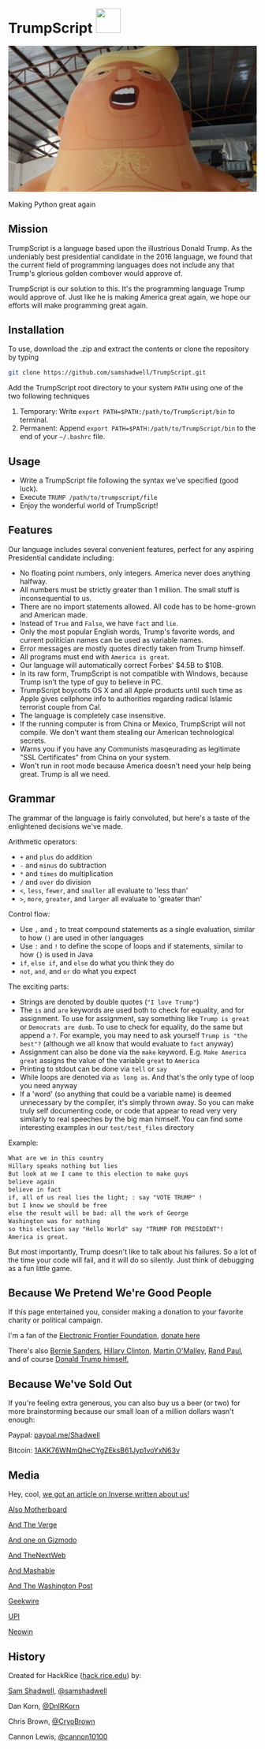 # TrumpScript <img src="https://raw.github.com/samshadwell/TrumpScript/master/TrumpScript.jpg" width="50px" height="50px" />
![](https://github.com/ymmah/TrumpScript/blob/master/AI/ArtBoard%20Image%20(419).jpg)

Making Python great again

## Mission
TrumpScript is a language based upon the illustrious Donald Trump. As the undeniably best presidential candidate in the 2016 language, we found that the current field of programming languages does not include any that Trump's glorious golden combover would approve of.

TrumpScript is our solution to this. It's the programming language Trump would approve of. Just like he is making America great again, we hope our efforts will make programming great again.

## Installation
To use, download the .zip and extract the contents or clone the repository by typing

```bash
git clone https://github.com/samshadwell/TrumpScript.git
```

Add the TrumpScript root directory to your system `PATH` using one of the two following techniques

1. Temporary: Write `export PATH=$PATH:/path/to/TrumpScript/bin` to terminal.
2. Permanent: Append `export PATH=$PATH:/path/to/TrumpScript/bin` to the end of your `~/.bashrc` file.

## Usage
* Write a TrumpScript file following the syntax we've specified (good luck).
* Execute `TRUMP /path/to/trumpscript/file`
* Enjoy the wonderful world of TrumpScript!

## Features
Our language includes several convenient features, perfect for any aspiring Presidential candidate including:
* No floating point numbers, only integers. America never does anything halfway.
* All numbers must be strictly greater than 1 million. The small stuff is inconsequential to us.
* There are no import statements allowed. All code has to be home-grown and American made.
* Instead of `True` and `False`, we have `fact` and `lie`.
* Only the most popular English words, Trump's favorite words, and current politician names can be used as variable names.
* Error messages are mostly quotes directly taken from Trump himself.
* All programs must end with `America is great`.
* Our language will automatically correct Forbes' $4.5B to $10B.
* In its raw form, TrumpScript is not compatible with Windows, because Trump isn't the type of guy to believe in PC.
* TrumpScript boycotts OS X and all Apple products  until such time as Apple gives cellphone info to authorities regarding radical Islamic terrorist couple from Cal.
* The language is completely case insensitive.
* If the running computer is from China or Mexico, TrumpScript will not compile. We don't want them stealing our American technological secrets.
* Warns you if you have any Communists masqeurading as legitimate "SSL Certificates" from China on your system.
* Won't run in root mode because America doesn't need your help being great. Trump is all we need.

## Grammar
The grammar of the language is fairly convoluted, but here's a taste of the enlightened decisions we've made.

Arithmetic operators:
* `+` and `plus` do addition
* `-` and `minus` do subtraction
* `*` and `times` do multiplication
* `/` and `over` do division
* `<`, `less`, `fewer`, and `smaller` all evaluate to 'less than'
* `>`, `more`, `greater`, and `larger` all evaluate to 'greater than'

Control flow:
* Use `,` and `;` to treat compound statements as a single evaluation, similar to how `()` are used in other languages
* Use `:` and `!` to define the scope of loops and if statements, similar to how `{}` is used in Java
* `if`, `else if`, and `else` do what you think they do
* `not`, `and`, and `or` do what you expect

The exciting parts:
* Strings are denoted by double quotes (`"I love Trump"`)
* The `is` and `are` keywords are used both to check for equality, and for assignment. To use for assignment, say something like `Trump is great` or `Democrats are dumb`. To use to check for equality, do the same but append a `?`. For example, you may need to ask yourself `Trump is "the best"?` (although we all know that would evaluate to `fact` anyway)
* Assignment can also be done via the `make` keyword. E.g. `Make America great` assigns the value of the variable `great` to `America`
* Printing to stdout can be done via `tell` or `say`
* While loops are denoted via `as long as`. And that's the only type of loop you need anyway
* If a 'word' (so anything that could be a variable name) is deemed unnecessary by the compiler, it's simply thrown away. So you can make truly self documenting code, or code that appear to read very very similarly to real speeches by the big man himself. You can find some interesting examples in our `test/test_files` directory

Example:
```
What are we in this country
Hillary speaks nothing but lies
But look at me I came to this election to make guys
believe again
believe in fact
if, all of us real lies the light; : say "VOTE TRUMP" !
but I know we should be free
else the result will be bad: all the work of George
Washington was for nothing
so this election say "Hello World" say "TRUMP FOR PRESIDENT"!
America is great.
```

But most importantly, Trump doesn't like to talk about his failures. So a lot of the time your code will fail, and it will do so silently. Just think of debugging as a fun little game.

## Because We Pretend We're Good People
If this page entertained you, consider making a donation to your favorite charity or political campaign.

I'm a fan of the [Electronic Frontier Foundation](https://www.eff.org), [donate here](https://supporters.eff.org/donate/button)

There's also [Bernie Sanders](https://go.berniesanders.com/page/contribute/splash), [Hillary Clinton](https://www.hillaryclinton.com/contribute/donate/), [Martin O'Malley](https://martinomalley.com/donate/), [Rand Paul](https://secure.randpaul.com/), and of course [Donald Trump himself. ](http://www.reactiongifs.com/r/saywha.gif)

## Because We've Sold Out
If you're feeling extra generous, you can also buy us a beer (or two) for more brainstorming because our small loan of a million dollars wasn't enough:

Paypal:
[paypal.me/Shadwell](https://paypal.me/Shadwell)

Bitcoin:
[1AKK76WNmQheCYgZEksB61Jyp1voYxN63v](bitcoin:1AKK76WNmQheCYgZEksB61Jyp1voYxN63v)


## Media
Hey, cool, [we got an article on Inverse written about us!](https://www.inverse.com/article/10448-coders-assimilate-donald-trump-to-a-programming-language)

[Also Motherboard](http://motherboard.vice.com/read/donald-trump-in-a-programming-language)

[And The Verge](http://www.theverge.com/tldr/2016/1/21/10806944/donald-trump-script-python)

[And one on Gizmodo](http://gizmodo.com/theres-a-donald-trump-programming-language-1754458693)

[And TheNextWeb](http://thenextweb.com/us/2016/01/22/trumpscript-is-a-programming-language-that-thinks-and-acts-like-donald/)

[And Mashable](http://mashable.com/2016/01/22/donald-trump-programming-language/#9NAKAP8GPOqt)

[And The Washington Post](https://www.washingtonpost.com/news/powerpost/wp/2016/01/22/decentralizing-control-of-the-internet-meet-trumpscript-a-new-programming-language-are-iphone-sales-in-decline/)

[Geekwire](http://www.geekwire.com/2016/donald-trump-programming-language-seeks-to-make-programming-great-again/)

[UPI](http://www.upi.com/Odd_News/2016/01/22/Group-of-coders-create-script-language-based-on-Donald-Trump/1101453495327/)

[Neowin](http://www.neowin.net/news/neobytes--trumpscript-will-make-python-great-again)

## History
Created for HackRice ([hack.rice.edu](http://hack.rice.edu/)) by:

[Sam Shadwell](http://samshadwell.me), [@samshadwell](https://github.com/samshadwell)

Dan Korn, [@DnlRKorn](https://github.com/DnlRKorn)

Chris Brown, [@CryoBrown](https://github.com/CryoBrown)

Cannon Lewis, [@cannon10100](https://github.com/cannon10100)
